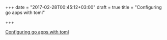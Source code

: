 +++
date = "2017-02-28T00:45:12+03:00"
draft = true
title = "Configuring go apps with toml"

+++

<p><a href="http://benaiah.me/posts/configuring-go-apps-with-toml">Configuring go apps with toml</a></p>
